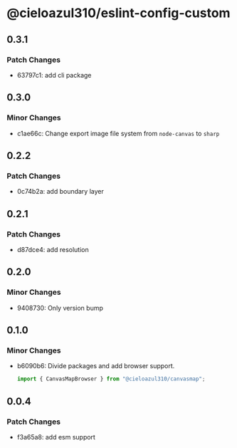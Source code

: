 # @cieloazul310/eslint-config-custom

## 0.3.1

### Patch Changes

- 63797c1: add cli package

## 0.3.0

### Minor Changes

- c1ae66c: Change export image file system from `node-canvas` to `sharp`

## 0.2.2

### Patch Changes

- 0c74b2a: add boundary layer

## 0.2.1

### Patch Changes

- d87dce4: add resolution

## 0.2.0

### Minor Changes

- 9408730: Only version bump

## 0.1.0

### Minor Changes

- b6090b6: Divide packages and add browser support.

  ```ts
  import { CanvasMapBrowser } from "@cieloazul310/canvasmap";
  ```

## 0.0.4

### Patch Changes

- f3a65a8: add esm support
